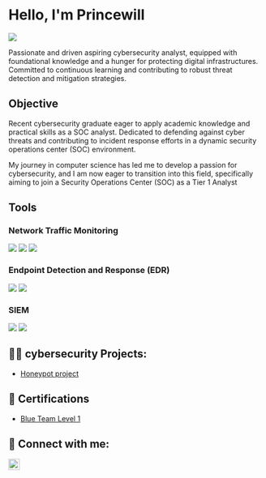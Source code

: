 # Hello, I'm Princewill
<a href="https://www.linkedin.com/in/princewill-ezeh/"><img src="https://img.shields.io/badge/-LinkedIn-0072b1?&style=for-the-badge&logo=linkedin&logoColor=white" /></a>

Passionate and driven aspiring cybersecurity analyst, equipped with foundational knowledge and a hunger for protecting digital infrastructures. Committed to continuous learning and contributing to robust threat detection and mitigation strategies.

## Objective
Recent cybersecurity graduate eager to apply academic knowledge and practical skills as a SOC analyst. Dedicated to defending against cyber threats and contributing to incident response efforts in a dynamic security operations center (SOC) environment.

My journey in computer science has led me to develop a passion for cybersecurity, and I am now eager to transition into this field, specifically aiming to join a Security Operations Center (SOC) as a Tier 1 Analyst

## Tools

### Network Traffic Monitoring
<div>
    <img src="https://img.shields.io/badge/-Wireshark-1679A7?&style=for-the-badge&logo=Wireshark&logoColor=white" />
    <img src="https://img.shields.io/badge/-Suricata-EF3B2D?&style=for-the-badge&logo=Suricata&logoColor=white" />
    <img src="https://img.shields.io/badge/-Zeek-777BB4?&style=for-the-badge&logo=Zeek&logoColor=white" />
</div>

### Endpoint Detection and Response (EDR)
<div>
    <img src="https://img.shields.io/badge/-Microsoft_Defender_for_Endpoint-00A4EF?&style=for-the-badge&logo=Microsoft&logoColor=white" />
    <img src="https://img.shields.io/badge/-Velociraptor-4B275F?&style=for-the-badge&logo=Velociraptor&logoColor=white" />
</div>

### SIEM
<div>
    <img src="https://img.shields.io/badge/-Splunk-000000?&style=for-the-badge&logo=Splunk&logoColor=white" />
    <img src="https://img.shields.io/badge/-Elastic-005571?&style=for-the-badge&logo=Elastic&logoColor=white" />
</div>

<h2>👨‍💻 cybersecurity Projects:</h2>

  - [Honeypot project](https://github.com/joshmadakor1/Algorithms-Practice)


<h2>📄 Certifications</h2>

- [Blue Team Level 1 ](https://drive.google.com/file/d/17e3dfx1kQrMcgxIzqhsEiFDcDVY0mAc4/view?usp=sharing)

<h2> 🤳 Connect with me:</h2>


[<img align="left" alt="Princewill-ezeh | LinkedIn" width="22px" src="https://cdn.jsdelivr.net/npm/simple-icons@v3/icons/linkedin.svg" />][linkedin]



[linkedin]: https://www.linkedin.com/in/princewill-ezeh/

<!--
**joshmadakor1/joshmadakor1** is a ✨ _special_ ✨ repository because its `README.md` (this file) appears on your GitHub profile.

Here are some ideas to get you started:

- 🔭 I’m currently working on ...
- 🌱 I’m currently learning ...
- 👯 I’m looking to collaborate on ...
- 🤔 I’m looking for help with ...
- 💬 Ask me about ...
- 📫 How to reach me: ...
- 😄 Pronouns: ...
- ⚡ Fun fact: ...
